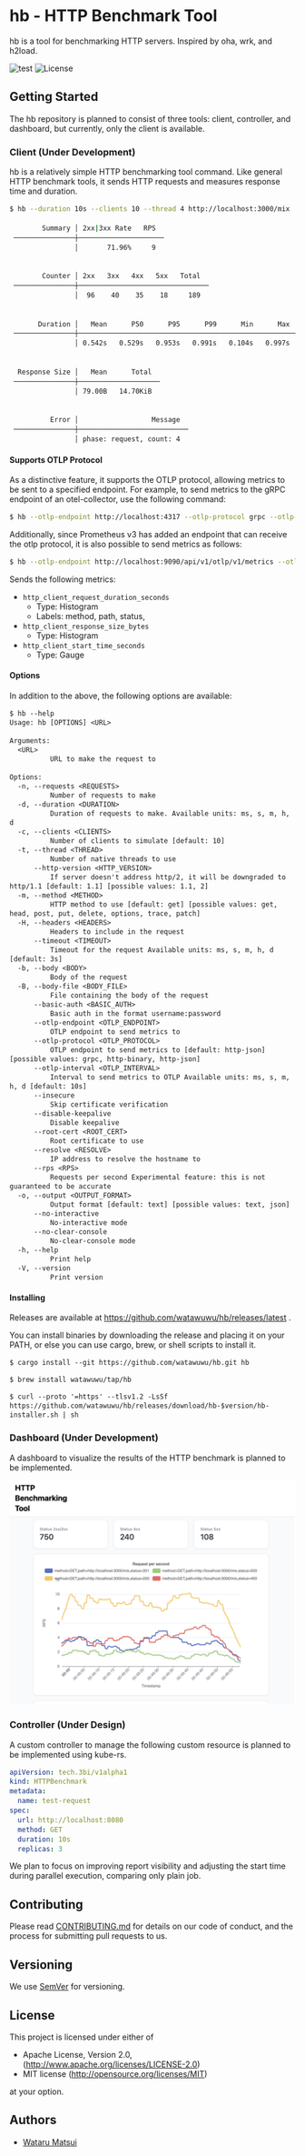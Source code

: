 # hb - HTTP Benchmark Tool

hb is a tool for benchmarking HTTP servers. Inspired by oha, wrk, and h2load.

![test](https://github.com/watawuwu/hb/workflows/Test/badge.svg)
![License](https://img.shields.io/github/license/watawuwu/hb)

## Getting Started

The hb repository is planned to consist of three tools: client, controller, and dashboard, but currently, only the client is available.

### Client (Under Development)

hb is a relatively simple HTTP benchmarking tool command. Like general HTTP benchmark tools, it sends HTTP requests and measures response time and duration.

```sh
$ hb --duration 10s --clients 10 --thread 4 http://localhost:3000/mix

        Summary │ 2xx|3xx Rate   RPS
 ───────────────┼─────────────────────
                │       71.96%     9


        Counter │ 2xx   3xx   4xx   5xx   Total
 ───────────────┼────────────────────────────────
                │  96    40    35    18     189


       Duration │   Mean      P50      P95      P99      Min      Max
 ───────────────┼──────────────────────────────────────────────────────
                │ 0.542s   0.529s   0.953s   0.991s   0.104s   0.997s


  Response Size │   Mean      Total
 ───────────────┼────────────────────
                │ 79.00B   14.70KiB


          Error │                  Message
 ───────────────┼───────────────────────────
                │ phase: request, count: 4
```

#### Supports OTLP Protocol

As a distinctive feature, it supports the OTLP protocol, allowing metrics to be sent to a specified endpoint. For example, to send metrics to the gRPC endpoint of an otel-collector, use the following command:

```sh
$ hb --otlp-endpoint http://localhost:4317 --otlp-protocol grpc --otlp-interval 1s --duration 10s --clients 10 http://localhost:3000
```

Additionally, since Prometheus v3 has added an endpoint that can receive the otlp protocol, it is also possible to send metrics as follows:

```sh
$ hb --otlp-endpoint http://localhost:9090/api/v1/otlp/v1/metrics --otlp-protocol http-json --otlp-interval 1s --duration 10s --clients 10 http://localhost:3000
```

Sends the following metrics:

- `http_client_request_duration_seconds`
  - Type: Histogram
  - Labels: method, path, status,
- `http_client_response_size_bytes`
  - Type: Histogram
- `http_client_start_time_seconds`
  - Type: Gauge

#### Options

In addition to the above, the following options are available:

```
$ hb --help
Usage: hb [OPTIONS] <URL>

Arguments:
  <URL>
          URL to make the request to

Options:
  -n, --requests <REQUESTS>
          Number of requests to make
  -d, --duration <DURATION>
          Duration of requests to make. Available units: ms, s, m, h, d
  -c, --clients <CLIENTS>
          Number of clients to simulate [default: 10]
  -t, --thread <THREAD>
          Number of native threads to use
      --http-version <HTTP_VERSION>
          If server doesn't address http/2, it will be downgraded to http/1.1 [default: 1.1] [possible values: 1.1, 2]
  -m, --method <METHOD>
          HTTP method to use [default: get] [possible values: get, head, post, put, delete, options, trace, patch]
  -H, --headers <HEADERS>
          Headers to include in the request
      --timeout <TIMEOUT>
          Timeout for the request Available units: ms, s, m, h, d [default: 3s]
  -b, --body <BODY>
          Body of the request
  -B, --body-file <BODY_FILE>
          File containing the body of the request
      --basic-auth <BASIC_AUTH>
          Basic auth in the format username:password
      --otlp-endpoint <OTLP_ENDPOINT>
          OTLP endpoint to send metrics to
      --otlp-protocol <OTLP_PROTOCOL>
          OTLP endpoint to send metrics to [default: http-json] [possible values: grpc, http-binary, http-json]
      --otlp-interval <OTLP_INTERVAL>
          Interval to send metrics to OTLP Available units: ms, s, m, h, d [default: 10s]
      --insecure
          Skip certificate verification
      --disable-keepalive
          Disable keepalive
      --root-cert <ROOT_CERT>
          Root certificate to use
      --resolve <RESOLVE>
          IP address to resolve the hostname to
      --rps <RPS>
          Requests per second Experimental feature: this is not guaranteed to be accurate
  -o, --output <OUTPUT_FORMAT>
          Output format [default: text] [possible values: text, json]
      --no-interactive
          No-interactive mode
      --no-clear-console
          No-clear-console mode
  -h, --help
          Print help
  -V, --version
          Print version
```

#### Installing

Releases are available at https://github.com/watawuwu/hb/releases/latest .

You can install binaries by downloading the release and placing it on your PATH, or else you can use cargo, brew, or shell scripts to install it.

```
$ cargo install --git https://github.com/watawuwu/hb.git hb
```

```
$ brew install watawuwu/tap/hb
```

```
$ curl --proto '=https' --tlsv1.2 -LsSf https://github.com/watawuwu/hb/releases/download/hb-$version/hb-installer.sh | sh
```

### Dashboard (Under Development)

A dashboard to visualize the results of the HTTP benchmark is planned to be implemented.

![dashboard](./docs/dashboard.png)

### Controller (Under Design)

A custom controller to manage the following custom resource is planned to be implemented using kube-rs.

```yaml
apiVersion: tech.3bi/v1alpha1
kind: HTTPBenchmark
metadata:
  name: test-request
spec:
  url: http://localhost:8080
  method: GET
  duration: 10s
  replicas: 3
```

We plan to focus on improving report visibility and adjusting the start time during parallel execution, comparing only plain job.

## Contributing

Please read [CONTRIBUTING.md](https://gist.github.com/PurpleBooth/b24679402957c63ec426) for details on our code of conduct, and the process for submitting pull requests to us.

## Versioning

We use [SemVer](http://semver.org/) for versioning.

## License

This project is licensed under either of

- Apache License, Version 2.0, (http://www.apache.org/licenses/LICENSE-2.0)
- MIT license (http://opensource.org/licenses/MIT)

at your option.

## Authors

- [Wataru Matsui](watawuwu@3bi.tech)
